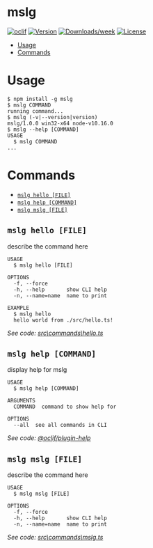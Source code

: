 mslg
====



[![oclif](https://img.shields.io/badge/cli-oclif-brightgreen.svg)](https://oclif.io)
[![Version](https://img.shields.io/npm/v/mslg.svg)](https://npmjs.org/package/mslg)
[![Downloads/week](https://img.shields.io/npm/dw/mslg.svg)](https://npmjs.org/package/mslg)
[![License](https://img.shields.io/npm/l/mslg.svg)](https://github.com/packages/mslg/blob/master/package.json)

<!-- toc -->
* [Usage](#usage)
* [Commands](#commands)
<!-- tocstop -->
# Usage
<!-- usage -->
```sh-session
$ npm install -g mslg
$ mslg COMMAND
running command...
$ mslg (-v|--version|version)
mslg/1.0.0 win32-x64 node-v10.16.0
$ mslg --help [COMMAND]
USAGE
  $ mslg COMMAND
...
```
<!-- usagestop -->
# Commands
<!-- commands -->
* [`mslg hello [FILE]`](#mslg-hello-file)
* [`mslg help [COMMAND]`](#mslg-help-command)
* [`mslg mslg [FILE]`](#mslg-mslg-file)

## `mslg hello [FILE]`

describe the command here

```
USAGE
  $ mslg hello [FILE]

OPTIONS
  -f, --force
  -h, --help       show CLI help
  -n, --name=name  name to print

EXAMPLE
  $ mslg hello
  hello world from ./src/hello.ts!
```

_See code: [src\commands\hello.ts](https://github.com/packages/mslg/blob/v1.0.0/src\commands\hello.ts)_

## `mslg help [COMMAND]`

display help for mslg

```
USAGE
  $ mslg help [COMMAND]

ARGUMENTS
  COMMAND  command to show help for

OPTIONS
  --all  see all commands in CLI
```

_See code: [@oclif/plugin-help](https://github.com/oclif/plugin-help/blob/v2.2.1/src\commands\help.ts)_

## `mslg mslg [FILE]`

describe the command here

```
USAGE
  $ mslg mslg [FILE]

OPTIONS
  -f, --force
  -h, --help       show CLI help
  -n, --name=name  name to print
```

_See code: [src\commands\mslg.ts](https://github.com/packages/mslg/blob/v1.0.0/src\commands\mslg.ts)_
<!-- commandsstop -->
